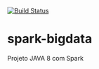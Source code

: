[![Build Status](https://travis-ci.com/rbnascimentoo/spark-bigdata.svg?branch=master)](https://travis-ci.com/rbnascimentoo/spark-bigdata)

# spark-bigdata
Projeto JAVA 8 com Spark
